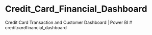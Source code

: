 # Credit_Card_Financial_Dashboard
Credit Card Transaction and Customer Dashboard | Power BI
#   c r e d i t _ c a r d _ f i n a n c i a l _ d a s h b o a r d 
 
 
